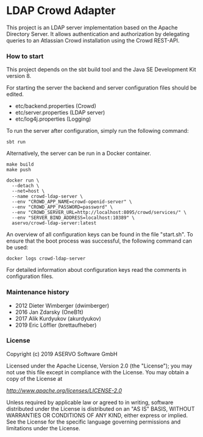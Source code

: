 LDAP Crowd Adapter
==================

This project is an LDAP server implementation based on the Apache Directory Server. It allows authentication and
authorization by delegating queries to an Atlassian Crowd installation using the Crowd REST-API.

### How to start

This project depends on the sbt build tool and the Java SE Development Kit version 8.

For starting the server the backend and server configuration files should be edited.

* etc/backend.properties (Crowd)
* etc/server.properties (LDAP server)
* etc/log4j.properties (Logging)

To run the server after configuration, simply run the following command:

	sbt run

Alternatively, the server can be run in a Docker container.

    make build
    make push
    
    docker run \
      --detach \
      --net=host \
      --name crowd-ldap-server \
      --env "CROWD_APP_NAME=crowd-openid-server" \
      --env "CROWD_APP_PASSWORD=password" \
      --env "CROWD_SERVER_URL=http://localhost:8095/crowd/services/" \
      --env "SERVER_BIND_ADDRESS=localhost:10389" \
      aservo/crowd-ldap-server:latest

An overview of all configuration keys can be found in the file "start.sh". To ensure that the boot process was
successful, the following command can be used:

    docker logs crowd-ldap-server

For detailed information about configuration keys read the comments in configuration files.

### Maintenance history

* 2012 Dieter Wimberger (dwimberger)
* 2016 Jan Zdarsky (OneB1t)
* 2017 Alik Kurdyukov (akurdyukov)
* 2019 Eric Löffler (brettaufheber)

### License

Copyright (c) 2019 ASERVO Software GmbH

Licensed under the Apache License, Version 2.0 (the "License");
you may not use this file except in compliance with the License.
You may obtain a copy of the License at

_http://www.apache.org/licenses/LICENSE-2.0_

Unless required by applicable law or agreed to in writing, software
distributed under the License is distributed on an "AS IS" BASIS,
WITHOUT WARRANTIES OR CONDITIONS OF ANY KIND, either express or implied.
See the License for the specific language governing permissions and
limitations under the License.
